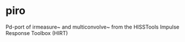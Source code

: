 # piro
Pd-port of irmeasure~ and multiconvolve~ from the HISSTools Impulse Response Toolbox (HIRT)

